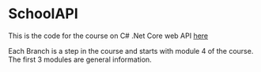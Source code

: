 # SchoolAPI

This is the code for the course on C# .Net Core web API [here](https://github.com/kaw393939/DotNetCoreWebAPI)

Each Branch is a step in the course and starts with module 4 of the course.  The first 3 modules are general information.

